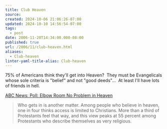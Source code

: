```yaml
---
title: Club Heaven
source: 
created: 2024-10-06 21:06:26-07:00
updated: 2024-10-10 14:56:54-07:00
tags:
  - post
date: 2006-11-20T14:34:00.000-08:00
published: true
url: /2006/11/club-heaven.html
aliases:
  - Club-heaven
linter-yaml-title-alias: Club-heaven
---
```



75% of Americans think they'll get into Heaven?  They must be Evangelicals whose sole criteria is "belief" and not "good deeds"...  At least I'll have lots of friends in hell.  
  
[ABC News: Poll: Elbow Room No Problem in Heaven](http://abcnews.go.com/2020/Beliefs/story?id=1422658)  

> Who gets in is another matter. Among people who believe in heaven, one in four thinks access is limited to Christians. More than a third of Protestants feel that way, and this view peaks at 55 percent among Protestants who describe themselves as very religious.